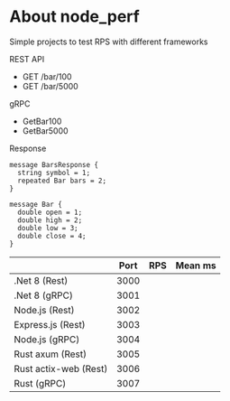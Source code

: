 # About node_perf

Simple projects to test RPS with different frameworks

REST API
- GET /bar/100
- GET /bar/5000

gRPC
- GetBar100
- GetBar5000

Response
```
message BarsResponse {
  string symbol = 1; 
  repeated Bar bars = 2;
}

message Bar {
  double open = 1;
  double high = 2;
  double low = 3;
  double close = 4;
}
```

|                       | Port | RPS | Mean ms |   
|-----------------------|------|-----|---------|
| .Net 8 (Rest)         | 3000 |     |         |
| .Net 8 (gRPC)         | 3001 |     |         |
| Node.js (Rest)        | 3002 |     |         |
| Express.js (Rest)     | 3003 |     |         |
| Node.js (gRPC)        | 3004 |     |         |
| Rust axum (Rest)      | 3005 |     |         |
| Rust actix-web (Rest) | 3006 |     |         |
| Rust (gRPC)           | 3007 |     |         |
